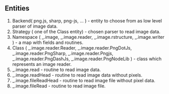 ## Entities
1. Backend( png.js, sharp, png-js, ... ) - entity to choose from as low level parser of image data.
2. Strategy ( one of the Class entity) - chosen parser to read image data.
3. Namespace ( _.image, _.image.reader, _.image.rstructure,  _.image.writer ) - a map with fields and routines.
4. Class (  _.image.reader.Reader,  _.image.reader.PngDotJs, _.image.reader.PngSharp,  _.image.reader.Pngjs, _.image.reader.PngDashJs, _.image.reader.PngNodeLib ) - class which represents an image reader.
5. _.image.read - routine to read image data.
6. _.image.readHead - routine to read image data without pixels.
7. _.image.fileReadHead - routine to read image file without pixel data.
8. _.image.fileRead - routine to read image file.